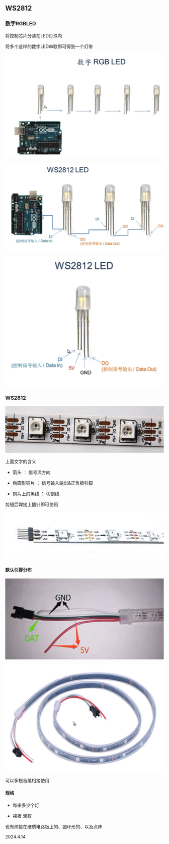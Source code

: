 ## WS2812

### 数字RGBLED

将控制芯片分装在LED灯珠内

将多个这样的数字LED串联即可得到一个灯带

![](./../assets/77.png)

![](./../assets/78.png)

![](./../assets/79.png)

### WS2812

![](./../assets/80.png)

上面文字的含义

* 箭头 ： 信号流方向

* 椭圆形铜片 ： 信号输入输出&正负极引脚

* 铜片上的黑线 ： 切割线

剪短后焊接上插针即可使用

![](./../assets/81.png)

#### 默认引脚分布

![](./../assets/82.png)

![](./../assets/83.png)

可以多根首尾相接使用

#### 规格

* 每米多少个灯

* 裸板 滴胶

也有焊接在硬质电路板上的、圆环形的、以及点阵

2024.4.14